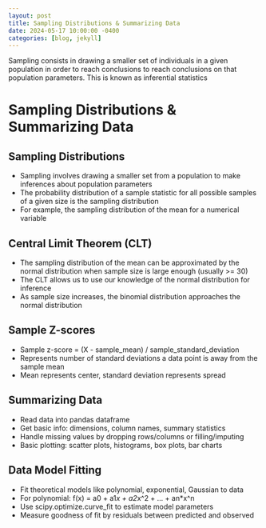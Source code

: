 ```yaml
---
layout: post
title: Sampling Distributions & Summarizing Data
date: 2024-05-17 10:00:00 -0400
categories: [blog, jekyll]
---
```

Sampling consists in drawing a smaller set of individuals in a given population in order to
reach conclusions to reach conclusions on that population parameters. This is known as
inferential statistics
# Sampling Distributions & Summarizing Data

## Sampling Distributions
- Sampling involves drawing a smaller set from a population to make inferences about population parameters
- The probability distribution of a sample statistic for all possible samples of a given size is the sampling distribution
- For example, the sampling distribution of the mean for a numerical variable

## Central Limit Theorem (CLT)
- The sampling distribution of the mean can be approximated by the normal distribution when sample size is large enough (usually >= 30)
- The CLT allows us to use our knowledge of the normal distribution for inference
- As sample size increases, the binomial distribution approaches the normal distribution

## Sample Z-scores
- Sample z-score = (X - sample_mean) / sample_standard_deviation
- Represents number of standard deviations a data point is away from the sample mean
- Mean represents center, standard deviation represents spread

## Summarizing Data
- Read data into pandas dataframe 
- Get basic info: dimensions, column names, summary statistics
- Handle missing values by dropping rows/columns or filling/imputing
- Basic plotting: scatter plots, histograms, box plots, bar charts

## Data Model Fitting
- Fit theoretical models like polynomial, exponential, Gaussian to data
- For polynomial: f(x) = a0 + a1*x + a2*x^2 + ... + an*x^n 
- Use scipy.optimize.curve_fit to estimate model parameters
- Measure goodness of fit by residuals between predicted and observed
